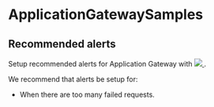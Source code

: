 # ApplicationGatewaySamples

## Recommended alerts
Setup recommended alerts for Application Gateway with <a href="https://portal.azure.com/#create/Microsoft.Template/uri/https%3A%2F%2Fraw.githubusercontent.com%2Fpareshverma91%2FApplicationGatewaySamples%2Fmain%2FrecommendedAlerts%2Ftemplate.json" target="_blank">
    <img src="http://azuredeploy.net/deploybutton.png"/>
</a>.

We recommend that alerts be setup for:
* When there are too many failed requests.
